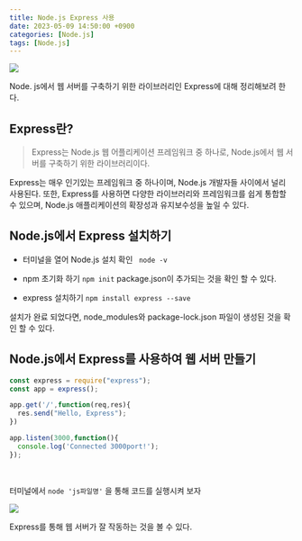 ```yaml
---
title: Node.js Express 사용 
date: 2023-05-09 14:50:00 +0900
categories: [Node.js]
tags: [Node.js]
---
```


![](https://velog.velcdn.com/images/acadias12/post/7cd9693d-61b7-4f55-b255-9f6f47f5c3a6/image.png)

Node. js에서 웹 서버를 구축하기 위한 라이브러리인 Express에 대해 정리해보려 한다.
<br> 


## Express란?
> Express는 Node.js 웹 어플리케이션 프레임워크 중 하나로, Node.js에서 웹 서버를 구축하기 위한 라이브러리이다.

Express는 매우 인기있는 프레임워크 중 하나이며, Node.js 개발자들 사이에서 널리 사용된다. 또한, Express를 사용하면 다양한 라이브러리와 프레임워크를 쉽게 통합할 수 있으며, Node.js 애플리케이션의 확장성과 유지보수성을 높일 수 있다.
<br> 

## Node.js에서 Express 설치하기

* 터미널을 열어 Node.js 설치 확인
	``` node -v```
    <br> 
    
    
* npm 초기화 하기
	``` npm init ```
   package.json이 추가되는 것을 확인 할 수 있다.
   <br> 

* express 설치하기
	```npm install express --save ```
 
설치가 완료 되었다면, node_modules와 package-lock.json 파일이 생성된 것을 확인 할 수 있다.
<br> 

## Node.js에서 Express를 사용하여 웹 서버 만들기

```javascript
const express = require("express");
const app = express();

app.get('/',function(req,res){
  res.send("Hello, Express");
})

app.listen(3000,function(){
  console.log('Connected 3000port!');
});
```

<br>

터미널에서 ``` node 'js파일명' ``` 을 통해 코드를 실행시켜 보자


![](https://velog.velcdn.com/images/acadias12/post/94f2d391-b55b-419c-bb9e-c83b05895fd7/image.png)

Express를 통해 웹 서버가 잘 작동하는 것을 볼 수 있다.
